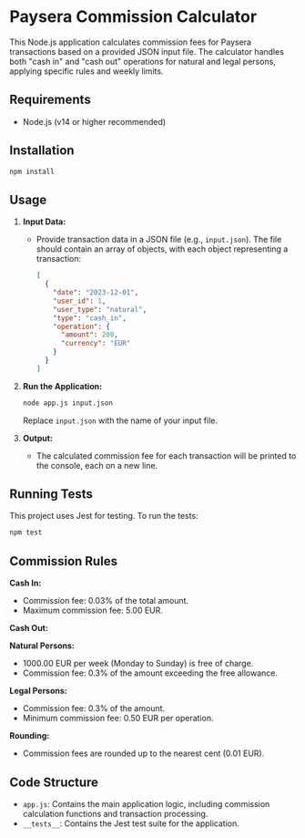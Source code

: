# Paysera Commission Calculator

This Node.js application calculates commission fees for Paysera transactions based on a provided JSON input file. The calculator handles both "cash in" and "cash out" operations for natural and legal persons, applying specific rules and weekly limits.

## Requirements

- Node.js (v14 or higher recommended)

## Installation

   ```bash
   npm install
   ```

## Usage

1. **Input Data:**
    - Provide transaction data in a JSON file (e.g., `input.json`). The file should contain an array of objects, with each object representing a transaction:
      ```json
      [
        {
          "date": "2023-12-01",
          "user_id": 1,
          "user_type": "natural",
          "type": "cash_in",
          "operation": {
            "amount": 200,
            "currency": "EUR"
          }
        }
      ]
      ```

2. **Run the Application:**
   ```bash
   node app.js input.json
   ```
   Replace `input.json` with the name of your input file.

3. **Output:**
    - The calculated commission fee for each transaction will be printed to the console, each on a new line.

## Running Tests

This project uses Jest for testing. To run the tests:

```bash
npm test
```

## Commission Rules

**Cash In:**

- Commission fee: 0.03% of the total amount.
- Maximum commission fee: 5.00 EUR.

**Cash Out:**

**Natural Persons:**

- 1000.00 EUR per week (Monday to Sunday) is free of charge.
- Commission fee: 0.3% of the amount exceeding the free allowance.

**Legal Persons:**

- Commission fee: 0.3% of the amount.
- Minimum commission fee: 0.50 EUR per operation.

**Rounding:**

- Commission fees are rounded up to the nearest cent (0.01 EUR).

## Code Structure

- `app.js`: Contains the main application logic, including commission calculation functions and transaction processing.
- `__tests__`: Contains the Jest test suite for the application.
